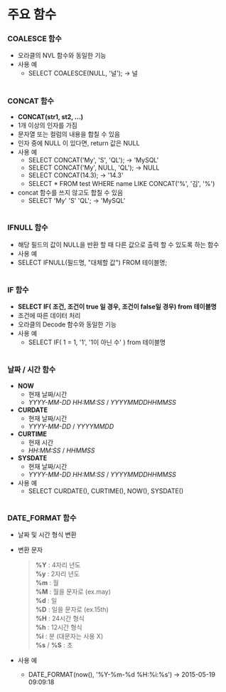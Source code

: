 # 주요 함수 

### COALESCE 함수
- 오라클의 NVL 함수와 동일한 기능
- 사용 예
  - SELECT COALESCE(NULL, '널');  →  널
#
### CONCAT 함수 
- **CONCAT(str1, st2, ...)**
- 1개 이상의 인자를 가짐 
- 문자열 또는 컬럼의 내용을 합칠 수 있음 
- 인자 중에 NULL 이 있다면, return 값은 NULL 
- 사용 예
  - SELECT CONCAT('My', 'S', 'QL');   →  'MySQL'
  - SELECT CONCAT('My', NULL, 'QL');  →  NULL
  - SELECT CONCAT(14.3); → '14.3'
  - SELECT  * FROM test WHERE name LIKE CONCAT('%', '김', '%')  
- concat 함수를 쓰지 않고도 합칠 수 있음 
  - SELECT 'My' 'S' 'QL'; → 'MySQL'
#
### IFNULL 함수 
- 해당 필드의 값이 NULL을 반환 할 때 다른 값으로 출력 할 수 있도록 하는 함수 
- 사용 예 
 - SELECT IFNULL(필드명, "대체할 값") FROM 테이블명; 
 #
 ### IF 함수 
 - **SELECT IF( 조건, 조건이 true 일 경우, 조건이 false일 경우) from 테이블명**
 - 조건에 따른 데이터 처리 
 - 오라클의 Decode 함수와 동일한 기능 
 - 사용 예 
   - SELECT IF( 1 = 1, '1', '1이 아닌 수' ) from 테이블명
#
 
### 날짜 / 시간 함수
- **NOW** 
  - 현재 날짜/시간
  - *YYYY-MM-DD HH:MM:SS* / *YYYYMMDDHHMMSS* 
- **CURDATE**
  - 현재 날짜/시간
  - *YYYY-MM-DD* / *YYYYMMDD*
- **CURTIME** 
  - 현재 시간
  - *HH:MM:SS* / *HHMMSS* 
- **SYSDATE** 
  - 현재 날짜/시간
  - *YYYY-MM-DD HH:MM:SS* / *YYYYMMDDHHMMSS*
- 사용 예 
  - SELECT CURDATE(), CURTIME(), NOW(), SYSDATE()
#
###  DATE_FORMAT 함수 
- 날짜 및 시간 형식 변환
- 변환 문자

  >  **%Y** : 4자리 년도    
  >  **%y** : 2자리 년도   
  >  **%m** : 월    
  >  **%M** : 월을 문자로 (ex.may)   
  >  **%d** : 일    
  >  **%D** : 일을 문자로 (ex.15th)   
  >  **%H** : 24시간 형식    
  >  **%h** : 12시간 형식   
  >  **%i** : 분 (대문자는 사용 X)   
  >  **%s** / **%S** : 초 
  
- 사용 예 
  - DATE_FORMAT(now(), '%Y-%m-%d %H:%i:%s') → 2015-05-19 09:09:18
